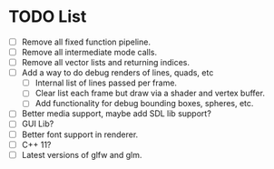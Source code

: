 # TODO List

- [ ] Remove all fixed function pipeline.
- [ ] Remove all intermediate mode calls.
- [ ] Remove all vector lists and returning indices.
- [ ] Add a way to do debug renders of lines, quads, etc
  - [ ] Internal list of lines passed per frame.
  - [ ] Clear list each frame but draw via a shader and vertex buffer.
  - [ ] Add functionality for debug bounding boxes, spheres, etc.
- [ ] Better media support, maybe add SDL lib support?
- [ ] GUI Lib?
- [ ] Better font support in renderer.
- [ ] C++ 11?
- [ ] Latest versions of glfw and glm.

